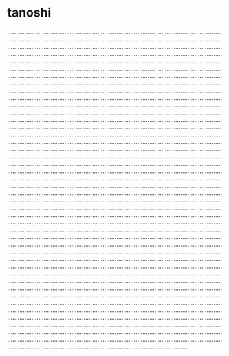 # tanoshi

............................................................................................................................................................................................................................................................................................................................................................................................................................................................................................................................................................................................................................................................................................................................................................................................................................................................................................................................................................................................................................................................................................................................................................................................................................................................................................................................................................................................................................................................................................................................................................................................................................................................................................................................................................................................................................................................................................................................................................................................................................................................................................................................................................................................................................................................................................................................................................................................................................................................................................................................................................................................................................................................................................................................................................................................................................................................................................................................................................................................................................................................................................................................................................................................................................................................................................................................................................................................................................................................................................................................................................................................................................................................................................................................................................................................................................................................................................................................................................................................................................................................................................................................................................................................................................................................................................................................................................................................................................................................................................................................................................................................................................................................................................................................................................................................................................................................................................................................................................................................................................................................................................................................................................................................................................................................................................................................................................................................................................................................................................................................................................................................................................................................